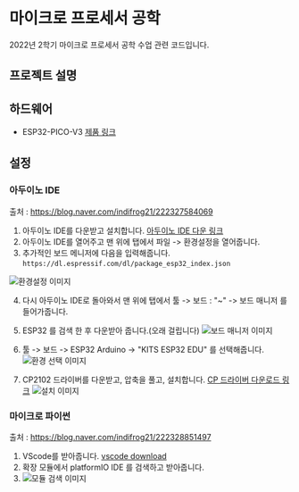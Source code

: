 # 마이크로 프로세서 공학
2022년 2학기 마이크로 프로세서 공학 수업 관련 코드입니다.
## 프로젝트 설명

## 하드웨어
- ESP32-PICO-V3  [제품 링크](https://www.indifrog.co.kr/product/ifzero-board-lite-%EC%95%84%EB%91%90%EC%9D%B4%EB%85%B8-%ED%98%B8%ED%99%98-%EB%B8%94%EB%A3%A8%ED%88%AC%EC%8A%A4-%EC%99%80%EC%9D%B4%ED%8C%8C%EC%9D%B4-%EB%AA%A8%EB%93%88-%EB%B3%B4%EB%93%9C-%EC%95%84%EB%91%90%EC%9D%B4%EB%85%B8cc%EB%A7%88%EC%9D%B4%ED%81%AC%EB%A1%9C%ED%8C%8C%EC%9D%B4%EC%8D%AC/107/category/49/display/1/)

## 설정
### 아두이노 IDE
출처 : https://blog.naver.com/indifrog21/222327584069
1. 아두이노 IDE를 다운받고 설치합니다. [아두이노 IDE 다운 링크](https://www.arduino.cc/en/software)
2. 아두이노 IDE를 열어주고 맨 위에 탭에서 파일 -> 환경설정을 열어줍니다.
3. 추가적인 보드 메니저에 다음을 입력해줍니다. ```https://dl.espressif.com/dl/package_esp32_index.json```  

![환경설정 이미지](https://github.com/uichan8/esp32_MicroProcesser2022_2/blob/main/images/%ED%99%98%EA%B2%BD%EC%84%A4%EC%A0%95.png)  
  
4. 다시 아두이노 IDE로 돌아와서 맨 위에 탭에서 툴 -> 보드 : "~" -> 보드 매니저 를 들어가줍니다.  
5. ESP32 를 검색 한 후 다운받아 줍니다.(오래 걸립니다)
![보드 매니저 이미지](https://github.com/uichan8/esp32_MicroProcesser2022_2/blob/main/images/%EB%B3%B4%EB%93%9C%20%EB%A7%A4%EB%8B%88%EC%A0%80.png)  
  
6. 툴 -> 보드 -> ESP32 Arduino -> "KITS ESP32 EDU" 를 선택해줍니다.
![환경 선택 이미지](https://github.com/uichan8/esp32_MicroProcesser2022_2/blob/main/images/%ED%99%98%EA%B2%BD%20%EC%84%A0%ED%83%9D.png)  
  
7. CP2102 드라이버를 다운받고, 압축을 풀고, 설치합니다. [CP 드라이버 다운로드 링크](https://www.silabs.com/developers/usb-to-uart-bridge-vcp-drivers?tab=downloads)
![설치 이미지](https://github.com/uichan8/esp32_MicroProcesser2022_2/blob/main/images/CP2102%EC%84%A4%EC%B9%98.png)  

### 마이크로 파이썬
출처 : https://blog.naver.com/indifrog21/222328851497
1. VScode를 받아줍니다. [vscode download](https://code.visualstudio.com/)
2. 확장 모듈에서 platformIO IDE 를 검색하고 받아줍니다.
3. ![모듈 검색 이미지]()
